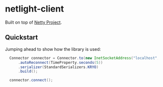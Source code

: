 # netlight-client

Built on top of [Netty Project](https://github.com/netty).

## Quickstart

Jumping ahead to show how the library is used:

```java
  Connector connector = Connector.to(new InetSocketAddress("localhost", 18874))
      .autoReconnect(TimeProperty.seconds(5))
      .serializer(StandardSerializers.KRYO)
      .build();

  connector.connect();
```

